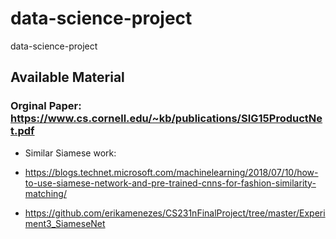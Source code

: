 # data-science-project
data-science-project

## Available Material

### Orginal Paper: https://www.cs.cornell.edu/~kb/publications/SIG15ProductNet.pdf
* Similar Siamese work:
+ https://blogs.technet.microsoft.com/machinelearning/2018/07/10/how-to-use-siamese-network-and-pre-trained-cnns-for-fashion-similarity-matching/
- https://github.com/erikamenezes/CS231nFinalProject/tree/master/Experiment3_SiameseNet
